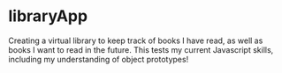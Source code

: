 # libraryApp

Creating a virtual library to keep track of books I have read, as well as books I want to read in the future.
This tests my current Javascript skills, including my understanding of object prototypes!
